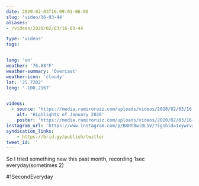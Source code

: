 ```yaml
---
date: 2020-02-03T16:09:01-06:00
slug: 'video/16-03-44'
aliases:
- /videos/2020/02/03/16-03-44

type: 'videos' 
tags:


lang: 'en'
weather: '76.88°F'
weather-summary: 'Overcast'
weather-icon: 'cloudy'
lat: '25.7202'
long: '-100.2167'


videos:
  - source: 'https://media.ramiroruiz.com/uploads/videos/2020/02/03/16-03-44/highlights-of-january-2020.mp4'
    alt: 'Highlights of January 2020'
    poster: 'https://media.ramiroruiz.com/uploads/videos/2020/02/03/16-03-44/poster.jpg'
instagram_url: 'https://www.instagram.com/p/B8Ht8wiBL5V/?igshid=1xywrvzf0kw5y'
syndication_links:
    - https://brid.gy/publish/twitter
tweet_id: ''
---
```

So I tried something new this past month, recording 1sec everyday(sometimes 2)

#1SecondEveryday